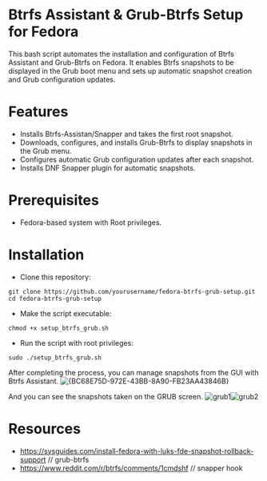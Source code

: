 # Btrfs Assistant & Grub-Btrfs Setup for Fedora

This bash script automates the installation and configuration of Btrfs Assistant and Grub-Btrfs on Fedora. It enables Btrfs snapshots to be displayed in the Grub boot menu and sets up automatic snapshot creation and Grub configuration updates.

# Features
- Installs Btrfs-Assistan/Snapper and takes the first root snapshot.
- Downloads, configures, and installs Grub-Btrfs to display snapshots in the Grub menu.
- Configures automatic Grub configuration updates after each snapshot.
- Installs DNF Snapper plugin for automatic snapshots.

# Prerequisites
- Fedora-based system with Root privileges.
  
# Installation
- Clone this repository:

```
git clone https://github.com/yourusername/fedora-btrfs-grub-setup.git
cd fedora-btrfs-grub-setup
```

- Make the script executable:

```
chmod +x setup_btrfs_grub.sh
```

- Run the script with root privileges:

```
sudo ./setup_btrfs_grub.sh
```

After completing the process, you can manage snapshots from the GUI with Btrfs Assistant.
![{BC68E75D-972E-43BB-8A90-FB23AA43846B}](https://github.com/user-attachments/assets/7db1c2e2-04d6-4a85-a66f-bffbb5d11b01)

And you can see the snapshots taken on the GRUB screen.
![grub1](https://github.com/user-attachments/assets/5af97ca0-4c73-45cf-b4df-daf7355cf3e0)![grub2](https://github.com/user-attachments/assets/229fd63c-91c2-49dc-916e-97d2d6ed3c82)

# Resources
- https://sysguides.com/install-fedora-with-luks-fde-snapshot-rollback-support // grub-btrfs 
- https://www.reddit.com/r/btrfs/comments/1cmdshf // snapper hook



